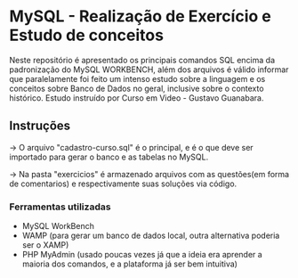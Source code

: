 # MySQL - Realização de Exercício e Estudo de conceitos
 Neste repositório é apresentado os principais comandos SQL encima da padronização do MySQL WORKBENCH,
 além dos arquivos é válido informar que paralelamente foi feito um intenso estudo sobre a linguagem
 e os conceitos sobre Banco de Dados no geral, inclusive sobre o contexto histórico. Estudo instruído por Curso em Video - Gustavo Guanabara.
 
 ## Instruções
 -> O arquivo "cadastro-curso.sql" é o principal, e é o que deve ser importado para gerar o banco e as tabelas no MySQL.
 
 -> Na pasta "exercicios" é armazenado arquivos com as questões(em forma de comentarios) e respectivamente suas soluções via código.

### Ferramentas utilizadas
- MySQL WorkBench
- WAMP (para gerar um banco de dados local, outra alternativa poderia ser o XAMP)
- PHP MyAdmin (usado poucas vezes já que a ideia era aprender a maioria dos comandos, e a plataforma já ser bem intuitiva)
